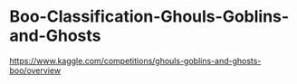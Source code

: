 # Boo-Classification-Ghouls-Goblins-and-Ghosts
https://www.kaggle.com/competitions/ghouls-goblins-and-ghosts-boo/overview